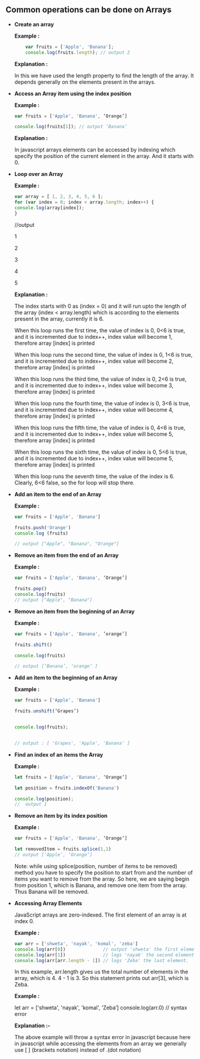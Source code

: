 ## Common operations can be done on Arrays


- **Create an array**

    **Example :**
    ```js
        var fruits = ['Apple', 'Banana'];
        console.log(fruits.length); // output 2
    ```

    **Explanation :**


    In this we have used the length property to find the length of the array. It depends generally on the elements present in the arrays.

- **Access an Array item using the index position**

    **Example :**
    ```js
    var fruits = ['Apple', 'Banana', ‘Orange’]
    
    console.log(fruits[1]); // output ‘Banana’
    ```
    **Explanation :**

    In javascript arrays elements can be accessed by indexing which specify the position of the current element in the array. And it starts with 0.

- **Loop over an Array**
	
    **Example :**

    ```js
    var array = [ 1, 2, 3, 4, 5, 6 ];
    for (var index = 0; index < array.length; index++) {
    console.log(array[index]);
    }
    ```

    //output

    1

    2

    3

    4

    5

    
    **Explanation :**
        
    The index starts with 0 as (index = 0) and it will run upto the length of the array 
    (index < array.length) which is according to the elements present in the array, currently it is 6.

    When this loop runs the first time, the value of index is 0, 0<6 is true, and it is incremented due to index++, index value will become 1, therefore array [index] is printed

    When this loop runs the second time, the value of index is 0, 1<6 is true, and it is incremented due to index++, index value will become 2, therefore array [index] is printed

    When this loop runs the third time, the value of index is 0, 2<6 is true, and it is incremented due to index++, index value will become 3, therefore array [index] is printed

    When this loop runs the fourth time, the value of index is 0, 3<6 is true, and it is incremented due to index++, index value will become 4, therefore array [index] is printed

    When this loop runs the fifth time, the value of index is 0, 4<6 is true, and it is incremented due to index++, index value will become 5, therefore array [index] is printed

    When this loop runs the sixth time, the value of index is 0, 5<6 is true, and it is incremented due to index++, index value will become 5, therefore array [index] is printed

    When this loop runs the seventh time, the value of the index is 6. Clearly, 6<6 false, so the for loop will stop there.

 
 
- **Add an item to the end of an Array**
	
    **Example :**

    ```js
    var fruits = ['Apple', 'Banana']
    
    fruits.push('Orange')
    console.log (fruits)
    
    // output ["Apple", "Banana", "Orange"]
    ```
- **Remove an item from the end of an Array**
    
    **Example :**

    ```js
    var fruits = ['Apple', 'Banana', ‘Orange’]
    
    fruits.pop()
    console.log(fruits)
    // output ["Apple", "Banana"]
    ```

- **Remove an item from the beginning of an Array**

    **Example :**

    ```js
    var fruits = ['Apple', 'Banana', ’orange’]
    
    fruits.shift()
    
    console.log(fruits)
    
    // output [‘Banana’, ‘orange’ ]
    ```
- **Add an item to the beginning of an Array**


    **Example :**
    ```js
    var fruits = ['Apple', 'Banana']
    
    fruits.unshift(‘Grapes’)


    console.log(fruits);


    // output : [ 'Grapes', 'Apple', 'Banana' ]

    ```
- **Find an index of an items the Array**
	
	**Example :**

    ```js
    let fruits = ['Apple', 'Banana', ‘Orange’]
    
    let position = fruits.indexOf('Banana')
    
    console.log(position);
    //  output 1
    ```
- **Remove an item by its index position**
	
	**Example :**
    ```js
    var fruits = ['Apple', 'Banana', ‘Orange’]
    
    let removedItem = fruits.splice(1,1)
    // output [‘Apple’, ‘Orange’]
    ```

    Note: while using splice(position, number of items to be removed) method you have to specify the position to start from and the number of items you want to remove from the array.
    So here, we are saying begin from position 1, which is Banana, and remove one item from the array. Thus Banana will be removed.
 
- **Accessing Array Elements**


    JavaScript arrays are zero-indexed. The first element of an array is at index 0. 

    **Example :**
    ```js
    var arr = ['shweta', 'nayak', 'komal', 'zeba']
    console.log(arr[0])              // output 'shweta' the first element
    console.log(arr[1])              // logs 'nayak' the second element
    console.log(arr[arr.length - 1]) // logs 'Zeba' the last element. 
    ```

    In this example, arr.length gives us the total number of elements in the array, which is 4. 4 - 1 is 3. So this statement prints out arr[3], which is Zeba.

    **Example :**

    let arr = ['shweta', 'nayak', 'komal', ‘Zeba’]
    console.log(arr.0)   // syntax error

    **Explanation :-**
    
    The above example will throw a syntax error in javascript because here in javascript while accessing the elements from an array we generally use [ ] (brackets notation) instead of .(dot notation)

